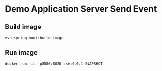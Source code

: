 # Demo Application Server Send Event

## Build image

```shell
mvn spring-boot:build-image
```

## Run image

```shell
docker run -it -p8080:8080 sse:0.0.1-SNAPSHOT

```